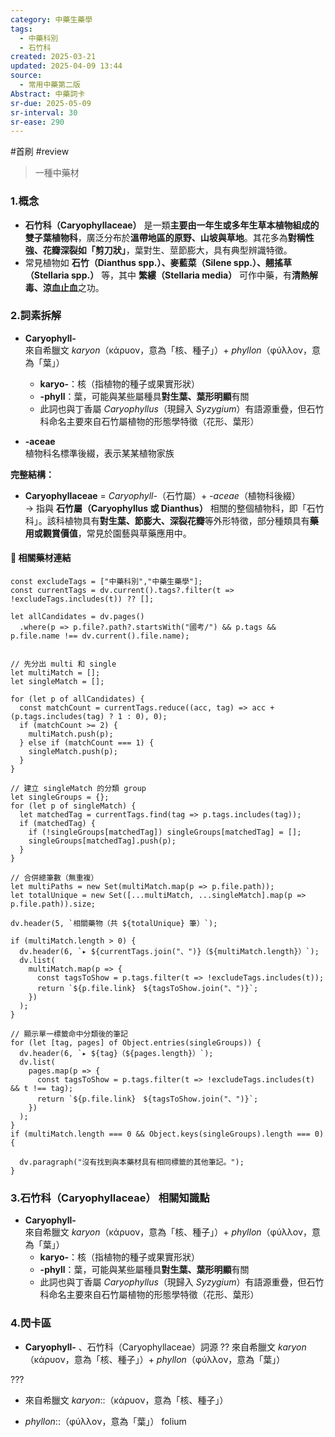 ```yaml
---
category: 中藥生藥學
tags:
  - 中藥科別
  - 石竹科
created: 2025-03-21
updated: 2025-04-09 13:44
source:
  - 常用中藥第二版
Abstract: 中藥詞卡
sr-due: 2025-05-09
sr-interval: 30
sr-ease: 290
---
```

#首刷 #review
> 一種中藥材
### 1.概念
- **石竹科（Caryophyllaceae）** 是一類**主要由一年生或多年生草本植物組成的雙子葉植物科**，廣泛分布於**溫帶地區的原野、山坡與草地**。其花多為**對稱性強、花瓣深裂如「剪刀狀」**，葉對生、莖節膨大，具有典型辨識特徵。  
- 常見植物如 **石竹（Dianthus spp.）、麥藍菜（Silene spp.）、翹搖草（Stellaria spp.）** 等，其中 **繁縷（Stellaria media）** 可作中藥，有**清熱解毒、涼血止血**之功。

### 2.詞素拆解
- **Caryophyll-**  
  來自希臘文 *karyon*（κάρυον，意為「核、種子」）+ *phyllon*（φύλλον，意為「葉」）  
  - **karyo-**：核（指植物的種子或果實形狀）  
  - **-phyll**：葉，可能與某些屬種具**對生葉、葉形明顯**有關  
  - 此詞也與丁香屬 *Caryophyllus*（現歸入 *Syzygium*）有語源重疊，但石竹科命名主要來自石竹屬植物的形態學特徵（花形、葉形）  

- **-aceae**  
  植物科名標準後綴，表示某某植物家族  

**完整結構：**
- **Caryophyllaceae** = *Caryophyll-*（石竹屬）+ *-aceae*（植物科後綴）  
→ 指與 **石竹屬（Caryophyllus 或 Dianthus）** 相關的整個植物科，即「石竹科」。該科植物具有**對生葉、節膨大、深裂花瓣**等外形特徵，部分種類具有**藥用或觀賞價值**，常見於園藝與草藥應用中。

#### 📌 相關藥材連結


```dataviewjs
const excludeTags = ["中藥科別","中藥生藥學"];
const currentTags = dv.current().tags?.filter(t => !excludeTags.includes(t)) ?? [];

let allCandidates = dv.pages()
  .where(p => p.file?.path?.startsWith("國考/") && p.tags && p.file.name !== dv.current().file.name);


// 先分出 multi 和 single
let multiMatch = [];
let singleMatch = [];

for (let p of allCandidates) {
  const matchCount = currentTags.reduce((acc, tag) => acc + (p.tags.includes(tag) ? 1 : 0), 0);
  if (matchCount >= 2) {
    multiMatch.push(p);
  } else if (matchCount === 1) {
    singleMatch.push(p);
  }
}

// 建立 singleMatch 的分類 group
let singleGroups = {};
for (let p of singleMatch) {
  let matchedTag = currentTags.find(tag => p.tags.includes(tag));
  if (matchedTag) {
    if (!singleGroups[matchedTag]) singleGroups[matchedTag] = [];
    singleGroups[matchedTag].push(p);
  }
}

// 合併總筆數（無重複）
let multiPaths = new Set(multiMatch.map(p => p.file.path));
let totalUnique = new Set([...multiMatch, ...singleMatch].map(p => p.file.path)).size;

dv.header(5, `相關藥物（共 ${totalUnique} 筆）`);

if (multiMatch.length > 0) {
  dv.header(6, `▸ ${currentTags.join("、")}（${multiMatch.length}）`);
  dv.list(
    multiMatch.map(p => {
      const tagsToShow = p.tags.filter(t => !excludeTags.includes(t));
      return `${p.file.link}　${tagsToShow.join("、")}`;
    })
  );
}

// 顯示單一標籤命中分類後的筆記
for (let [tag, pages] of Object.entries(singleGroups)) {
  dv.header(6, `▸ ${tag}（${pages.length}）`);
  dv.list(
    pages.map(p => {
      const tagsToShow = p.tags.filter(t => !excludeTags.includes(t) && t !== tag);
      return `${p.file.link}　${tagsToShow.join("、")}`;
    })
  );
}
if (multiMatch.length === 0 && Object.keys(singleGroups).length === 0) {

  dv.paragraph("沒有找到與本藥材具有相同標籤的其他筆記。");
}

```


### 3.石竹科（Caryophyllaceae） 相關知識點

- **Caryophyll-**  
  來自希臘文 *karyon*（κάρυον，意為「核、種子」）+ *phyllon*（φύλλον，意為「葉」）  
  - **karyo-**：核（指植物的種子或果實形狀）  
  - **-phyll**：葉，可能與某些屬種具**對生葉、葉形明顯**有關  
  - 此詞也與丁香屬 *Caryophyllus*（現歸入 *Syzygium*）有語源重疊，但石竹科命名主要來自石竹屬植物的形態學特徵（花形、葉形）  


### 4.閃卡區


- **Caryophyll-**  、石竹科（Caryophyllaceae）詞源
??
  來自希臘文 *karyon*（κάρυον，意為「核、種子」）+ *phyllon*（φύλλον，意為「葉」） <!--SR:!2025-04-17,8,230!2025-04-23,14,255-->  

???

- 來自希臘文 *karyon*::（κάρυον，意為「核、種子」） <!--SR:!2025-04-23,14,250-->

- *phyllon*::（φύλλον，意為「葉」） folium <!--SR:!2025-04-11,2,190-->